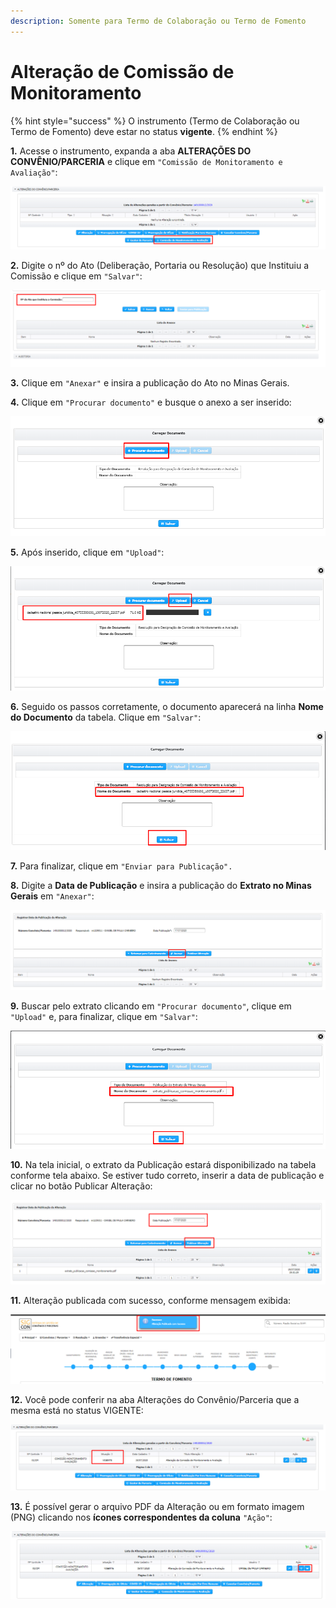 ```yaml
---
description: Somente para Termo de Colaboração ou Termo de Fomento
---
```


# Alteração de Comissão de Monitoramento

{% hint style="success" %}
O instrumento (Termo de Colaboração ou Termo de Fomento) deve estar no status **vigente**.
{% endhint %}

**1.** Acesse o instrumento, expanda a aba **ALTERAÇÕES DO CONVÊNIO/PARCERIA** e clique em `"Comissão de Monitoramento e Avaliação"`:

![](<../../.gitbook/assets/image (308) (1).png>)

**2.** Digite o nº do Ato (Deliberação, Portaria ou Resolução) que Instituiu a Comissão e clique em `"Salvar"`:

![](<../../.gitbook/assets/image (340) (1).png>)

**3.** Clique em `"Anexar"` e insira a publicação do Ato no Minas Gerais.

**4.** Clique em `"Procurar documento"` e busque o anexo a ser inserido:

![](<../../.gitbook/assets/image (336) (1).png>)

**5.** Após inserido, clique em `"Upload"`:

![](<../../.gitbook/assets/image (323) (1).png>)

**6.** Seguido os passos corretamente, o documento aparecerá na linha **Nome do Documento** da tabela. Clique em `"Salvar"`:

![](<../../.gitbook/assets/image (324) (1).png>)

**7.** Para finalizar, clique em `"Enviar para Publicação".`

**8.** Digite a **Data de Publicação** e insira a publicação do **Extrato no Minas Gerais** em `"Anexar"`:

![](<../../.gitbook/assets/image (321) (1).png>)

**9.** Buscar pelo extrato clicando em `"Procurar documento"`, clique em `"Upload"` e, para finalizar, clique em `"Salvar"`:

![](<../../.gitbook/assets/image (309) (1).png>)

**10.** Na tela inicial, o extrato da Publicação estará disponibilizado na tabela conforme tela abaixo. Se estiver tudo correto, inserir a data de publicação e clicar no botão Publicar Alteração:

![](<../../.gitbook/assets/image (315) (1).png>)

**11.** Alteração publicada com sucesso, conforme mensagem exibida:

![](<../../.gitbook/assets/image (304) (1).png>)

**12.** Você pode conferir na aba Alterações do Convênio/Parceria que a mesma está no status VIGENTE:

![](<../../.gitbook/assets/image (328) (1).png>)

**13.** É possível gerar o arquivo PDF da Alteração ou em formato imagem (PNG) clicando nos **ícones correspondentes da coluna** `"Ação"`:

![](<../../.gitbook/assets/image (335) (1).png>)
